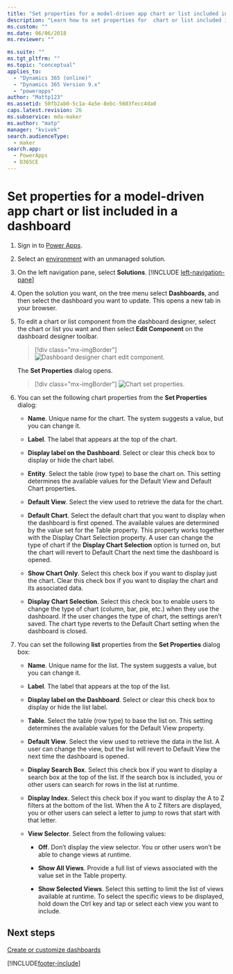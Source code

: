 ```yaml
---
title: "Set properties for a model-driven app chart or list included in a dashboard in Power Apps | MicrosoftDocs"
description: "Learn how to set properties for  chart or list included in a dashboard"
ms.custom: ""
ms.date: 06/06/2018
ms.reviewer: ""

ms.suite: ""
ms.tgt_pltfrm: ""
ms.topic: "conceptual"
applies_to: 
  - "Dynamics 365 (online)"
  - "Dynamics 365 Version 9.x"
  - "powerapps"
author: "Mattp123"
ms.assetid: 50fb2ab0-5c1a-4a5e-8ebc-5603fecc4da0
caps.latest.revision: 26
ms.subservice: mda-maker
ms.author: "matp"
manager: "kvivek"
search.audienceType: 
  - maker
search.app: 
  - PowerApps
  - D365CE
---
```

# Set properties for a model-driven app chart or list included in a dashboard

1. Sign in to [Power Apps](https://make.powerapps.com/?utm_source=padocs&utm_medium=linkinadoc&utm_campaign=referralsfromdoc).
1. Select an [environment](model-driven-app-glossary.md#environment) with an unmanaged solution.
1. On the left navigation pane, select **Solutions**. [!INCLUDE [left-navigation-pane](../../includes/left-navigation-pane.md)]
1. Open the solution you want, on the tree menu select **Dashboards**, and then select the dashboard you want to update. This opens a new tab in your browser.

1. To edit a chart or list component from the dashboard designer, select the chart or list you want and then select **Edit Component** on the dashboard designer toolbar.
   > [!div class="mx-imgBorder"] 
   > ![Dashboard designer chart edit component.](media/dashboard-chart-select.png)

   The **Set Properties** dialog opens.

   > [!div class="mx-imgBorder"]
   > ![Chart set properties.](media/set-properties-chart.png)  

1. You can set the following chart properties from the **Set Properties** dialog:  
      
    - **Name**. Unique name for the chart. The system suggests a value, but you can change it.  
      
    - **Label**. The label that appears at the top of the chart.  
      
    - **Display label on the Dashboard**. Select or clear this check box to display or hide the chart label.  
      
    - **Entity**. Select the table (row type) to base the chart on. This setting determines the available values for the Default View and Default Chart properties.  
      
    - **Default View**. Select the view used to retrieve the data for the chart.  
      
    - **Default Chart**. Select the default chart that you want to display when the dashboard is first opened. The available values are determined by the value set for the Table property. This property works together with the Display Chart Selection property. A user can change the type of chart if the **Display Chart Selection** option is turned on, but the chart will revert to Default Chart the next time the dashboard is opened.  
      
    - **Show Chart Only**. Select this check box if you want to display just the chart. Clear this check box if you want to display the chart and its associated data.  
      
    - **Display Chart Selection**. Select this check box to enable users to change the type of chart (column, bar, pie, etc.) when they use the dashboard. If the user changes the type of chart, the settings aren’t saved. The chart type reverts to the Default Chart setting when the dashboard is closed.  
  
1. You can set the following **list** properties from the **Set Properties** dialog box:  
      
    - **Name**. Unique name for the list. The system suggests a value, but you can change it.  
      
    - **Label**. The label that appears at the top of the list.  
      
    - **Display label on the Dashboard**. Select or clear this check box to display or hide the list label.  
      
    - **Table**. Select the table (row type) to base the list on. This setting determines the available values for the Default View property.  
      
    - **Default View**. Select the view used to retrieve the data in the list. A user can change the view, but the list will revert to Default View the next time the dashboard is opened.  
      
    - **Display Search Box**. Select this check box if you want to display a search box at the top of the list. If the search box is included, you or other users can search for rows in the list at runtime.  
      
    - **Display Index**. Select this check box if you want to display the A to Z filters at the bottom of the list. When the A to Z filters are displayed, you or other users can select a letter to jump to rows that start with that letter.  
      
    - **View Selector**. Select from the following values:  
      
        - **Off**. Don’t display the view selector. You or other users won’t be able to change views at runtime.  
      
        - **Show All Views**. Provide a full list of views associated with the value set in the Table property.  
      
        - **Show Selected Views**. Select this setting to limit the list of views available at runtime. To select the specific views to be displayed, hold down the Ctrl key and tap or select each view you want to include.  

## Next steps

 [Create or customize dashboards](create-edit-dashboards.md)


[!INCLUDE[footer-include](../../includes/footer-banner.md)]